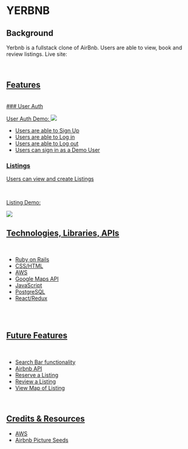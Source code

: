 # YERBNB

## Background

<p>
    Yerbnb is a fullstack clone of AirBnb.  Users are able to view, book and review listings.
    Live site: <a href="https://yerbnb.herokuapp.com/">

</p>
<br>

## Features

<br>
### User Auth
<p>
    User Auth Demo:
    <img src="https://github.com/dlaucodes/YerBnb-FS-Project/blob/main/authdemo.gif">
</p>
<ul>
    <li>Users are able to Sign Up
    <li>Users are able to Log in
    <li>Users are able to Log out
    <li>Users can sign in as a Demo User
</ul>

### Listings

<p>
Users can view and create Listings
</p>
<br>

Listing Demo:
<br>

<p>
<img src="https://github.com/dlaucodes/YerBnb-FS-Project/blob/main/listingdemo.gif">
</p>

## Technologies, Libraries, APIs

<br>
<ul>
    <li> Ruby on Rails
    <li> CSS/HTML
    <li> AWS
    <li> Google Maps API
    <li> JavaScript
    <li> PostgreSQL
    <li> React/Redux
</ul>
<br>
<br>

## Future Features

<br>
<ul>
    <li> Search Bar functionality
    <li> Airbnb API
    <li> Reserve a Listing
    <li> Review a Listing
    <li> View Map of Listing
</ul>
<br>

## Credits & Resources

<ul>
    <li>AWS
    <li>Airbnb Picture Seeds
</ul>
